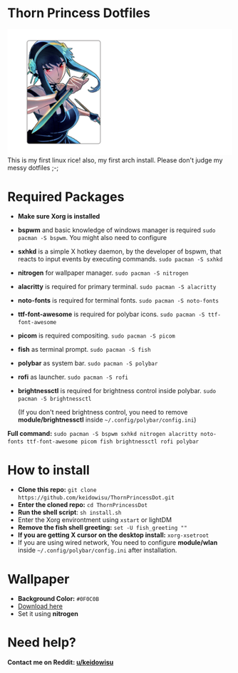 # Thorn Princess Dotfiles
![Yor Wallpaper](https://github.com/keidowisu/ThornPrincessDot/blob/main/Wallpapers/Wallpaper-Transparent.png?raw=true)
This is my first linux rice! also, my first arch install. Please don't judge my messy dotfiles ;-;

# Required Packages
- **Make sure Xorg is installed**
- **bspwm** and basic knowledge of windows manager is required
    `sudo pacman -S bspwm`. You might also need to configure
- **sxhkd** is a simple X hotkey daemon, by the developer of bspwm, that reacts to input events by executing commands.
    `sudo pacman -S sxhkd`
- **nitrogen** for wallpaper manager.
    `sudo pacman -S nitrogen`
- **alacritty** is required for primary terminal.
    `sudo pacman -S alacritty`
- **noto-fonts** is required for terminal fonts.
    `sudo pacman -S noto-fonts`
- **ttf-font-awesome** is required for polybar icons.
    `sudo pacman -S ttf-font-awesome`
- **picom** is required compositing.
    `sudo pacman -S picom`
- **fish** as terminal prompt.
    `sudo pacman -S fish`
- **polybar** as system bar.
    `sudo pacman -S polybar`
- **rofi** as launcher.
    `sudo pacman -S rofi`
- **brightnessctl** is required for brightness control inside polybar.
    `sudo pacman -S brightnessctl`
    
    (If you don't need brightness control, you need to remove **module/brightnessctl** inside `~/.config/polybar/config.ini`)

**Full command:** `sudo pacman -S bspwm sxhkd nitrogen alacritty noto-fonts ttf-font-awesome picom fish brightnessctl rofi polybar`

# How to install
- **Clone this repo:** `git clone https://github.com/keidowisu/ThornPrincessDot.git`
- **Enter the cloned repo:** `cd ThornPrincessDot`
- **Run the shell script**: `sh install.sh`
- Enter the Xorg environtment using `xstart` or lightDM
- **Remove the fish shell greeting:** `set -U fish_greeting ""`
- **If you are getting X cursor on the desktop install:** `xorg-xsetroot`
- If you are using wired network, You need to configure **module/wlan** inside `~/.config/polybar/config.ini` after installation.
# Wallpaper
- **Background Color:** `#0F0C0B`
- [Download here](https://github.com/keidowisu/ThornPrincessDot/tree/main/Wallpapers)
- Set it using **nitrogen**

# Need help?
**Contact me on Reddit: [u/keidowisu](https://www.reddit.com/user/keidowisu)**
